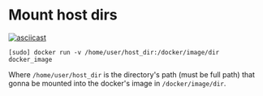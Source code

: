 # Mount host dirs

[![asciicast](https://asciinema.org/a/d55scjm4yuoo918wwo7697ej7.png)](https://asciinema.org/a/d55scjm4yuoo918wwo7697ej7)

```
[sudo] docker run -v /home/user/host_dir:/docker/image/dir docker_image
```
Where `/home/user/host_dir` is the directory's path (must be full path) that gonna be mounted into the docker's image in `/docker/image/dir`.
